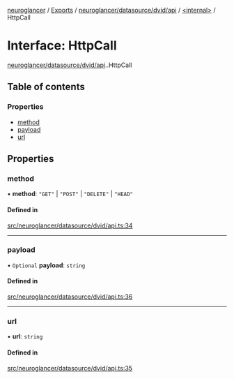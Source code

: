 [neuroglancer](../README.md) / [Exports](../modules.md) / [neuroglancer/datasource/dvid/api](../modules/neuroglancer_datasource_dvid_api.md) / [<internal\>](../modules/neuroglancer_datasource_dvid_api._internal_.md) / HttpCall

# Interface: HttpCall

[neuroglancer/datasource/dvid/api](../modules/neuroglancer_datasource_dvid_api.md).[<internal>](../modules/neuroglancer_datasource_dvid_api._internal_.md).HttpCall

## Table of contents

### Properties

- [method](neuroglancer_datasource_dvid_api._internal_.HttpCall.md#method)
- [payload](neuroglancer_datasource_dvid_api._internal_.HttpCall.md#payload)
- [url](neuroglancer_datasource_dvid_api._internal_.HttpCall.md#url)

## Properties

### method

• **method**: ``"GET"`` \| ``"POST"`` \| ``"DELETE"`` \| ``"HEAD"``

#### Defined in

[src/neuroglancer/datasource/dvid/api.ts:34](https://github.com/ActiveBrainAtlas2/neuroglancer/blob/034b457d/src/neuroglancer/datasource/dvid/api.ts#L34)

___

### payload

• `Optional` **payload**: `string`

#### Defined in

[src/neuroglancer/datasource/dvid/api.ts:36](https://github.com/ActiveBrainAtlas2/neuroglancer/blob/034b457d/src/neuroglancer/datasource/dvid/api.ts#L36)

___

### url

• **url**: `string`

#### Defined in

[src/neuroglancer/datasource/dvid/api.ts:35](https://github.com/ActiveBrainAtlas2/neuroglancer/blob/034b457d/src/neuroglancer/datasource/dvid/api.ts#L35)
